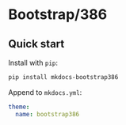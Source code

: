 # Bootstrap/386

## Quick start

Install with `pip`:

``` sh
pip install mkdocs-bootstrap386
```

Append to `mkdocs.yml`:

``` yaml
theme:
  name: bootstrap386
```

